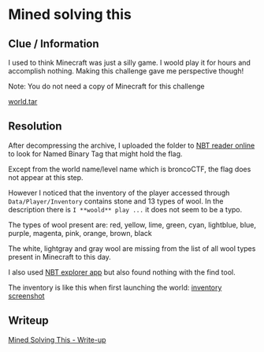 # Mined solving this

## Clue / Information

I used to think Minecraft was just a silly game. I woold play it for hours and accomplish nothing. Making this challenge gave me perspective though!

Note: You do not need a copy of Minecraft for this challenge

[world.tar](./world.tar)

## Resolution

After decompressing the archive, I uploaded the folder to [NBT reader online](https://www.brandonfowler.me/nbtreader/) to look for Named Binary Tag that might hold the flag.

Except from the world name/level name which is broncoCTF, the flag does not appear at this step.

However I noticed that the inventory of the player accessed through `Data/Player/Inventory` contains stone and 13 types of wool.
In the description there is `I **woold** play ...` it does not seem to be a typo.

The types of wool present are: red, yellow, lime, green, cyan, lightblue, blue, purple, magenta, pink, orange, brown, black

The white, lightgray and gray wool are missing from the list of all wool types present in Minecraft to this day.

I also used [NBT explorer app](https://github.com/jaquadro/NBTExplorer) but also found nothing with the find tool.

The inventory is like this when first launching the world: [inventory screenshot](./inventory_screenshot.png)

## Writeup

[Mined Solving This - Write-up](https://nacatech.es/writeups/bronco_ctf_25/mined_solving_this/)
